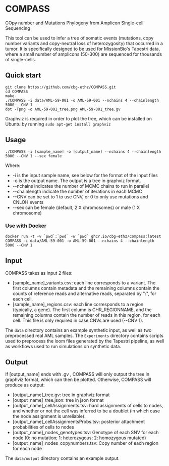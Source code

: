 # COMPASS

COpy number and Mutations Phylogeny from Amplicon Single-cell Sequencing

This tool can be used to infer a tree of somatic events (mutations, copy number variants and copy-neutral loss of heterozygosity) that occurred in a tumor. It is specifically designed to be used for MissionBio's Tapestri data, where a small number of amplicons (50-300) are sequenced for thousands of single-cells.

## Quick start
```
git clone https://github.com/cbg-ethz/COMPASS.git
cd COMPASS
make
./COMPASS -i data/AML-59-001 -o AML-59-001 --nchains 4 --chainlength 5000 --CNV 1
dot -Tpng -o AML-59-001_tree.png AML-59-001_tree.gv
```

Graphviz is required in order to plot the tree, which can be installed on Ubuntu by running `sudo apt-get install graphviz `

## Usage

`./COMPASS -i [sample_name] -o [output_name] --nchains 4 --chainlength 5000 --CNV 1 --sex female`

Where:
* -i is the input sample name, see below for the format of the input files
* -o is the output name. The output is a tree in graphviz format.
* --nchains indicates the number of MCMC chains to run in parallel
* --chainlength indicate the number of iterations in each MCMC
* --CNV can be set to 1 to use CNV, or 0 to only use mutations and CNLOH events
* --sex can be female (default, 2 X chromosomes) or male (1 X chromosome)


### Use with Docker
```
docker run -t -v `pwd`:`pwd` -w `pwd` ghcr.io/cbg-ethz/compass:latest COMPASS -i data/AML-59-001 -o AML-59-001 --nchains 4 --chainlength 5000 --CNV 1
```

## Input
COMPASS takes as input 2 files:
* [sample_name]_variants.csv: each line corresponds to a variant. The first columns contain metadata and the remaining columns contain the counts of reference reads and alternative reads, separated by ":", for each cell.
* [sample_name]_regions.csv: each line corresponds to a region (typically, a gene). The first column is CHR_REGIONNAME, and the remaining columns contain the number of reads in this region, for each cell. This file is only required in case CNVs are used (--CNV 1).

The `data` directory contains an example synthetic input, as well as two preprocessed real AML samples. The `Experiments` directory contains scripts used to preprocess the loom files generated by the Tapestri pipeline, as well as workflows used to run simulations on synthetic data.

## Output
If [output_name] ends with .gv , COMPASS will only output the tree in graphviz format, which can then be plotted. Otherwise, COMPASS will produce as output:
* [output_name]_tree.gv: tree in graphviz format
* [output_name]_tree.json: tree in json format
* [output_name]_cellAssignments.tsv: hard assignments of cells to nodes, and whether or not the cell was inferred to be a doublet (in which case the node assignment is unreliable).
* [output_name]_cellAssignmentsProbs.tsv: posterior attachment probabilities of cells to nodes
* [output_name]_nodes_genotypes.tsv: Genotype of each SNV for each node (0: no mutation; 1: heterozygous; 2: homozygous mutated)
* [output_name]_nodes_copynumbers.tsv: Copy number of each region for each node

The `data/output` directory contains an example output.






